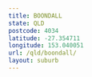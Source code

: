 ```yaml
---
title: BOONDALL
state: QLD
postcode: 4034
latitude: -27.354711
longitude: 153.040051
url: /qld/boondall/
layout: suburb
---
```

